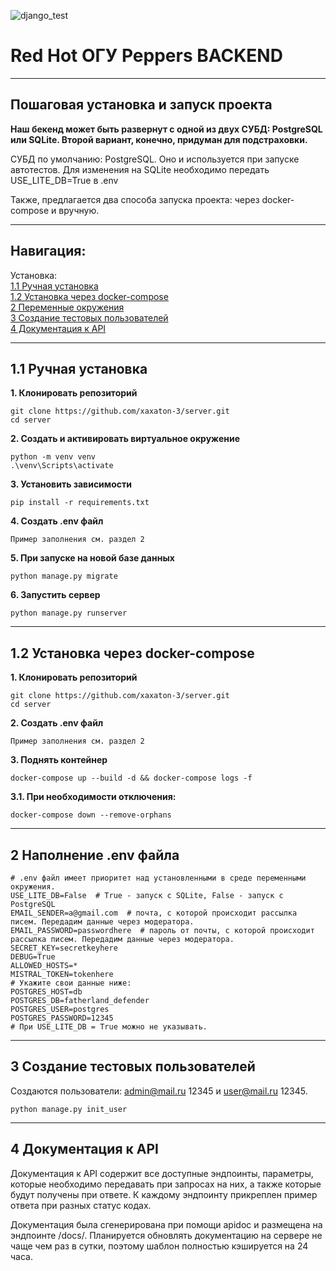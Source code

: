 ![django_test](https://github.com/xaxaton-3/server/actions/workflows/tests-runner.yml/badge.svg)

# Red Hot ОГУ Peppers BACKEND
___
## Пошаговая установка и запуск проекта

**Наш бекенд может быть развернут с одной из двух СУБД: PostgreSQL или SQLite. Второй вариант, конечно, придуман для подстраховки.**

СУБД по умолчанию: PostgreSQL. Оно и используется при запуске автотестов. Для изменения на SQLite необходимо передать USE_LITE_DB=True в .env

Также, предлагается два способа запуска проекта: через docker-compose и вручную.

___

## Навигация:

<a>Установка:</a> <br>
[1.1 Ручная установка](#11-ручная-установка) <br>
[1.2 Установка через docker-compose](#12-установка-через-docker-compose) <br>
[2 Переменные окружения](#2-наполнение-env-файла) <br>
[3 Создание тестовых пользователей](#3-создание-тестовых-пользователей) <br>
[4 Документация к API](#4-документация-к-api)

___
## 1.1 Ручная установка
**1. Клонировать репозиторий**
```
git clone https://github.com/xaxaton-3/server.git
cd server
```
**2. Создать и активировать виртуальное окружение**
```
python -m venv venv
.\venv\Scripts\activate
```
**3. Установить зависимости**
```
pip install -r requirements.txt
```

**4. Создать .env файл**
```
Пример заполнения см. раздел 2
```

**5. При запуске на новой базе данных**
```
python manage.py migrate
```
**6. Запустить сервер**
```
python manage.py runserver
```

___
## 1.2 Установка через docker-compose
**1. Клонировать репозиторий**
```
git clone https://github.com/xaxaton-3/server.git
cd server
```
**2. Создать .env файл**
```
Пример заполнения см. раздел 2
```
**3. Поднять контейнер**
```
docker-compose up --build -d && docker-compose logs -f
```
**3.1. При необходимости отключения:**
```
docker-compose down --remove-orphans
```


___

## 2 Наполнение .env файла
```
# .env файл имеет приоритет над установленными в среде переменными окружения.
USE_LITE_DB=False  # True - запуск с SQLite, False - запуск с PostgreSQL
EMAIL_SENDER=a@gmail.com  # почта, с которой происходит рассылка писем. Передадим данные через модератора.
EMAIL_PASSWORD=passwordhere  # пароль от почты, с которой происходит рассылка писем. Передадим данные через модератора.
SECRET_KEY=secretkeyhere
DEBUG=True
ALLOWED_HOSTS=*
MISTRAL_TOKEN=tokenhere
# Укажите свои данные ниже:
POSTGRES_HOST=db
POSTGRES_DB=fatherland_defender
POSTGRES_USER=postgres
POSTGRES_PASSWORD=12345
# При USE_LITE_DB = True можно не указывать.
```

___

## 3 Создание тестовых пользователей
Создаются пользователи: admin@mail.ru 12345 и user@mail.ru 12345.
```
python manage.py init_user
```

___

## 4 Документация к API
Документация к API содержит все доступные эндпоинты, параметры, которые необходимо передавать при запросах на них, а также которые будут получены при ответе. К каждому эндпоинту прикреплен пример ответа при разных статус кодах.

Документация была сгенерирована при помощи apidoc и размещена на эндпоинте /docs/. Планируется обновлять документацию на сервере не чаще чем раз в сутки, поэтому шаблон полностью кэшируется на 24 часа.
